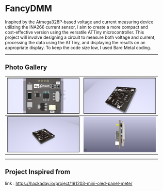 # FancyDMM

Inspired by the Atmega328P-based voltage and current measuring device utilizing the INA266 current sensor, I aim to create a more compact and cost-effective version using the versatile ATTiny microcontroller. 
This project will involve designing a circuit to measure both voltage and current, processing the data using the ATTiny, and displaying the results on an appropriate display.
To keep the code size low, I used Bare Metal coding. 
____
## Photo Gallery

|<img src = "assets/FancyDMM_1.png" height = 50%>|<img src = "assets/FancyDMM_2.png" height = 50%>|
|-----|------|
|<img src = "assets/FancyDMM_3.png" height = 50%>|<img src = "assets/FancyDMM_4.png" height = 50%>|

____
## Project Inspired from

link : <https://hackaday.io/project/191203-mini-oled-panel-meter>
